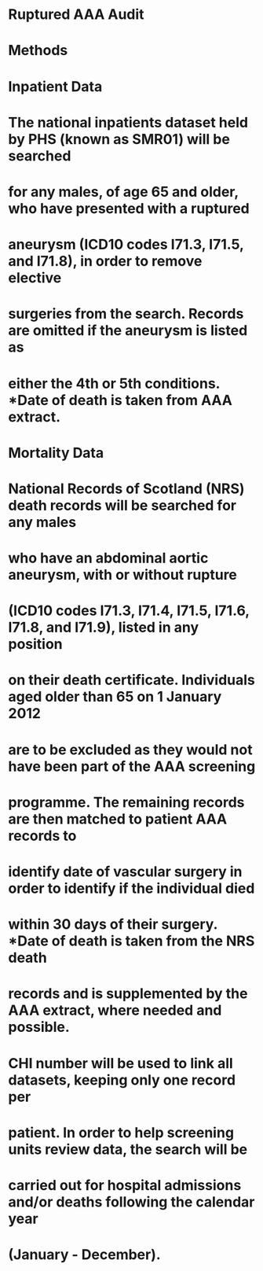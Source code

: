 # Ruptured AAA Audit

# Methods
# 
# Inpatient Data
# The national inpatients dataset held by PHS (known as SMR01) will be searched 
# for any males, of age 65 and older, who have presented with a ruptured 
# aneurysm (ICD10 codes I71.3, I71.5, and I71.8), in order to remove elective
# surgeries from the search. Records are omitted if the aneurysm is listed as 
# either the 4th or 5th conditions. *Date of death is taken from AAA extract.
# 
# Mortality Data
# National Records of Scotland (NRS) death records will be searched for any males 
# who have an abdominal aortic aneurysm, with or without rupture 
# (ICD10 codes I71.3, I71.4, I71.5, I71.6, I71.8, and I71.9), listed in any position
# on their death certificate. Individuals aged older than 65 on 1 January 2012 
# are to be excluded as they would not have been part of the AAA screening 
# programme. The remaining records are then matched to patient AAA records to 
# identify date of vascular surgery in order to identify if the individual died 
# within 30 days of their surgery. *Date of death is taken from the NRS death 
# records and is supplemented by the AAA extract, where needed and possible.
# 
# CHI number will be used to link all datasets, keeping only one record per 
# patient. In order to help screening units review data, the search will be 
# carried out for hospital admissions and/or deaths following the calendar year 
# (January - December).